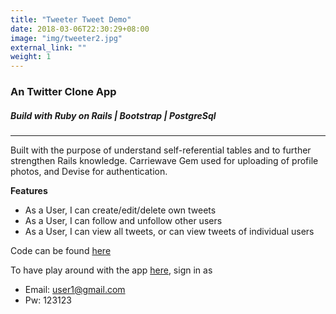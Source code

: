 ```yaml
---
title: "Tweeter Tweet Demo"
date: 2018-03-06T22:30:29+08:00
image: "img/tweeter2.jpg"
external_link: ""
weight: 1
---
```


### An Twitter Clone App

##### Build with Ruby on Rails | Bootstrap | PostgreSql

---

Built with the purpose of understand self-referential tables and to further strengthen Rails knowledge. Carriewave Gem used for uploading of profile photos, and Devise for authentication.

**Features**

* As a User, I can create/edit/delete own tweets
* As a User, I can follow and unfollow other users
* As a User, I can view all tweets, or can view tweets of individual users

Code can be found [here](https://github.com/shirlaine/tweeter)

To have play around with the app [here](https://tweeter-tweet.herokuapp.com), sign in as

* Email: user1@gmail.com
* Pw: 123123
